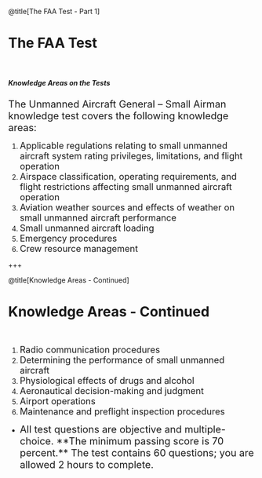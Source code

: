 <div class="slide-bg-style-left"></div><div class="slide-bg-style-right"></div>

@title[The FAA Test - Part 1]

# The FAA Test

<br>

##### Knowledge Areas on the Tests

<span style="font-size:20px;">The Unmanned Aircraft General – Small Airman knowledge test covers the following knowledge areas:</span>
<ol>
  <li><span style="font-size: 18px;">Applicable regulations relating to small unmanned aircraft system rating privileges, limitations, and flight operation</span></li>
  <li><span style="font-size: 18px;">Airspace classification, operating requirements, and flight restrictions affecting small unmanned aircraft operation</span></li>
  <li><span style="font-size: 18px;">Aviation weather sources and effects of weather on small unmanned aircraft performance</span></li>
  <li><span style="font-size: 18px;">Small unmanned aircraft loading</span></li>
  <li><span style="font-size: 18px;">Emergency procedures</span></li>
  <li><span style="font-size: 18px;">Crew resource management</span></li>
</ol>  


+++
<div class="slide-bg-style-left"></div><div class="slide-bg-style-right"></div>

@title[Knowledge Areas - Continued]

# Knowledge Areas - Continued

<br>

<ol>
  <li><span style="font-size: 18px;">Radio communication procedures</span></li>
  <li><span style="font-size: 18px;">Determining the performance of small unmanned aircraft</span></li>
  <li><span style="font-size: 18px;">Physiological effects of drugs and alcohol</span></li>
  <li><span style="font-size: 18px;">Aeronautical decision-making and judgment</span></li>
  <li><span style="font-size: 18px;">Airport operations</span></li>
  <li><span style="font-size: 18px;">Maintenance and preflight inspection procedures</span></li>  
</ol>

<ul>
  <li class="fragment"><span style="font-size:20px;">All test questions are objective and multiple-choice. **The minimum passing score is 70 percent.** The test contains 60 questions; you are allowed 2 hours to complete.</span></li>
</ul>
